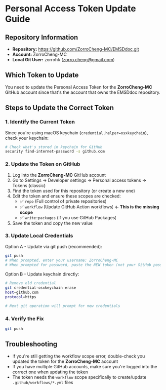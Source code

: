 # Personal Access Token Update Guide

## Repository Information
- **Repository:** https://github.com/ZorroCheng-MC/EMSDdoc.git
- **Account:** ZorroCheng-MC
- **Local Git User:** zorrohk (zorro.cheng@gmail.com)

## Which Token to Update
You need to update the Personal Access Token for the **ZorroCheng-MC** GitHub account since that's the account that owns the EMSDdoc repository.

## Steps to Update the Correct Token

### 1. Identify the Current Token
Since you're using macOS keychain (`credential.helper=osxkeychain`), check your keychain:
```bash
# Check what's stored in keychain for GitHub
security find-internet-password -s github.com
```

### 2. Update the Token on GitHub
1. Log into the **ZorroCheng-MC** GitHub account
2. Go to Settings → Developer settings → Personal access tokens → Tokens (classic)
3. Find the token used for this repository (or create a new one)
4. Edit the token and ensure these scopes are checked:
   - ✅ `repo` (Full control of private repositories)
   - ✅ `workflow` (Update GitHub Action workflows) **← This is the missing scope**
   - ✅ `write:packages` (if you use GitHub Packages)
5. Save the token and copy the new value

### 3. Update Local Credentials
Option A - Update via git push (recommended):
```bash
git push
# When prompted, enter your username: ZorroCheng-MC
# When prompted for password, paste the NEW token (not your GitHub password)
```

Option B - Update keychain directly:
```bash
# Remove old credential
git credential-osxkeychain erase
host=github.com
protocol=https

# Next git operation will prompt for new credentials
```

### 4. Verify the Fix
```bash
git push
```

## Troubleshooting
- If you're still getting the workflow scope error, double-check you updated the token for the **ZorroCheng-MC** account
- If you have multiple GitHub accounts, make sure you're logged into the correct one when updating the token
- The token needs the `workflow` scope specifically to create/update `.github/workflows/*.yml` files
